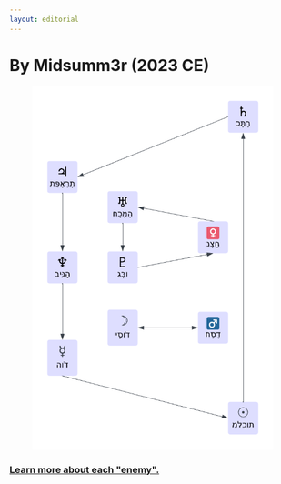 ```yaml
---
layout: editorial
---
```


# By Midsumm3r (2023 CE)

<figure><img src="../../../../../../.gitbook/assets/Blank diagram (2).png" alt=""><figcaption></figcaption></figure>

### [Learn more about each "enemy".](../../../../reality/the-usdchoice-of-reality/karma-destiny-and-bosses-to-be-defeated/)
